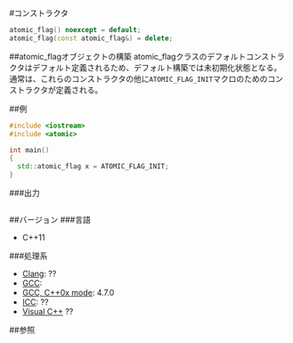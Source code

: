 #コンストラクタ
```cpp
atomic_flag() noexcept = default;
atomic_flag(const atomic_flag&) = delete;
```

##atomic_flagオブジェクトの構築
atomic_flagクラスのデフォルトコンストラクタはデフォルト定義されるため、デフォルト構築では未初期化状態となる。
通常は、これらのコンストラクタの他に`ATOMIC_FLAG_INIT`マクロのためのコンストラクタが定義される。


##例
```cpp
#include <iostream>
#include <atomic>

int main()
{
  std::atomic_flag x = ATOMIC_FLAG_INIT;
}
```

###出力
```
```

##バージョン
###言語
- C++11

###処理系
- [Clang](/implementation#clang.md): ??
- [GCC](/implementation#gcc.md): 
- [GCC, C++0x mode](/implementation#gcc.md): 4.7.0
- [ICC](/implementation#icc.md): ??
- [Visual C++](/implementation#visual_cpp.md) ??

##参照


